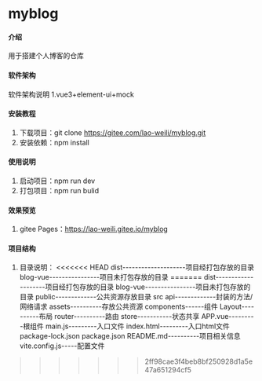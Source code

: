 # myblog

#### 介绍
用于搭建个人博客的仓库

#### 软件架构
软件架构说明
1.vue3+element-ui+mock

#### 安装教程

1.  下载项目：git clone https://gitee.com/lao-weili/myblog.git
2.  安装依赖：npm install

#### 使用说明
1.  启动项目：npm run dev
2.  打包项目：npm run bulid

#### 效果预览
1.  gitee Pages：https://lao-weili.gitee.io/myblog
#### 项目结构
1.  目录说明：
<<<<<<< HEAD
    dist--------------------项目经打包存放的目录
    blog-vue----------------项目未打包存放的目录
=======
        dist--------------------项目经打包存放的目录
        blog-vue----------------项目未打包存放的目录
             public-------------公共资源存放目录
             src
                api-------------封装的方法/网络请求
                assets----------存放公共资源
                components------组件
                Layout----------布局
                router----------路由
                store-----------状态共享
                APP.vue---------根组件
                main.js---------入口文件
             index.html---------入口html文件
             package-lock.json
             package.json
             README.md----------项目相关信息
             vite.config.js-----配置文件

>>>>>>> 2ff98cae3f4beb8bf250928d1a5e47a651294cf5
